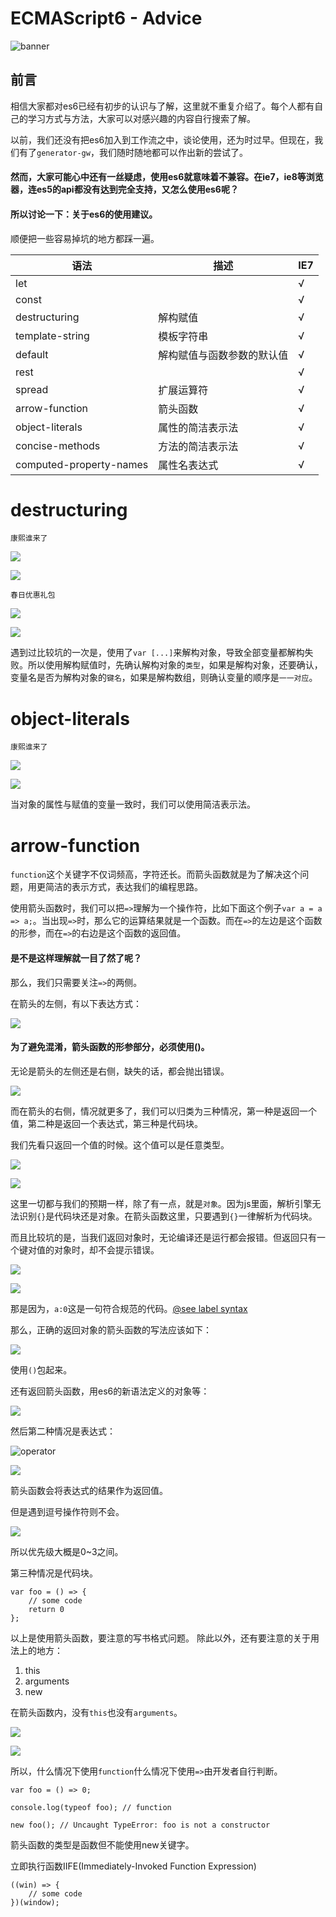 # ECMAScript6 - Advice

![banner](./src/img/banner.jpg)

## 前言

相信大家都对es6已经有初步的认识与了解，这里就不重复介绍了。每个人都有自己的学习方式与方法，大家可以对感兴趣的内容自行搜索了解。

以前，我们还没有把es6加入到工作流之中，谈论使用，还为时过早。但现在，我们有了`generator-gw`，我们随时随地都可以作出新的尝试了。

#### 然而，大家可能心中还有一丝疑虑，使用es6就意味着不兼容。在ie7，ie8等浏览器，连es5的api都没有达到完全支持，又怎么使用es6呢？

#### 所以讨论一下：关于es6的使用建议。

顺便把一些容易掉坑的地方都踩一遍。

|语法|描述|IE7|
|-|-|-|
|let| |√|
|const| |√|
|destructuring|解构赋值|√|
|template-string|模板字符串|√|
|default|解构赋值与函数参数的默认值|√|
|rest| |√|
|spread|扩展运算符|√|
|arrow-function|箭头函数|√|
|object-literals|属性的简洁表示法|√|
|concise-methods|方法的简洁表示法|√|
|computed-property-names|属性名表达式|√|

# destructuring

`康熙谁来了`

![](./src/img/destructuring1.png)

![](./src/img/destructuring2.png)

`春日优惠礼包`

![](./src/img/destructuring3.png)

![](./src/img/destructuring4.png)

遇到过比较坑的一次是，使用了`var [...]`来解构对象，导致全部变量都解构失败。所以使用解构赋值时，先确认解构对象的`类型`，如果是解构对象，还要确认，变量名是否为解构对象的`键名`，如果是解构数组，则确认变量的顺序是`一一对应`。

# object-literals

`康熙谁来了`

![](./src/img/object-literals1.png)

![](./src/img/object-literals2.png)

当对象的属性与赋值的变量一致时，我们可以使用简洁表示法。

# arrow-function

`function`这个关键字不仅词频高，字符还长。而箭头函数就是为了解决这个问题，用更简洁的表示方式，表达我们的编程思路。

使用箭头函数时，我们可以把`=>`理解为一个操作符，比如下面这个例子`var a = a => a;`。当出现`=>`时，那么它的运算结果就是一个函数。而在`=>`的左边是这个函数的形参，而在`=>`的右边是这个函数的返回值。

#### 是不是这样理解就一目了然了呢？

那么，我们只需要关注`=>`的两侧。

在箭头的左侧，有以下表达方式：

![](./src/img/arrow-function1.png)

#### 为了避免混淆，箭头函数的形参部分，必须使用()。

无论是箭头的左侧还是右侧，缺失的话，都会抛出错误。

![](./src/img/arrow-function2.png)

而在箭头的右侧，情况就更多了，我们可以归类为三种情况，第一种是返回一个值，第二种是返回一个表达式，第三种是代码块。

我们先看只返回一个值的时候。这个值可以是任意类型。

![](./src/img/arrow-function3.png)

![](./src/img/arrow-function4.png)

这里一切都与我们的预期一样，除了有一点，就是`对象`。因为js里面，解析引擎无法识别`{}`是代码块还是对象。在箭头函数这里，只要遇到`{}`一律解析为代码块。

而且比较坑的是，当我们返回对象时，无论编译还是运行都会报错。但返回只有一个键对值的对象时，却不会提示错误。

![](./src/img/arrow-function5.png)

![](./src/img/arrow-function6.png)

那是因为，`a:0`这是一句符合规范的代码。[@see label syntax](https://developer.mozilla.org/en-US/docs/Web/JavaScript/Reference/Statements/label)

那么，正确的返回对象的箭头函数的写法应该如下：

![](./src/img/arrow-function7.png)

使用`()`包起来。

还有返回箭头函数，用es6的新语法定义的对象等：

![](./src/img/arrow-function8.png)

然后第二种情况是表达式：

![operator](./src/img/operator.png)

![](./src/img/arrow-function9.png)

箭头函数会将表达式的结果作为返回值。

但是遇到逗号操作符则不会。

![](./src/img/arrow-function10.png)

所以优先级大概是0~3之间。

第三种情况是代码块。

````
var foo = () => {
    // some code
    return 0
};
````

以上是使用箭头函数，要注意的写书格式问题。
除此以外，还有要注意的关于用法上的地方：
1. this
2. arguments
3. new

在箭头函数内，没有`this`也没有`arguments`。

![](./src/img/arrow-function11.png)

![](./src/img/arrow-function12.png)

所以，什么情况下使用`function`什么情况下使用`=>`由开发者自行判断。

````
var foo = () => 0;

console.log(typeof foo); // function

new foo(); // Uncaught TypeError: foo is not a constructor

````

箭头函数的类型是函数但不能使用new关键字。

立即执行函数IIFE(Immediately-Invoked Function Expression)
````
((win) => {
    // some code
})(window);
````
